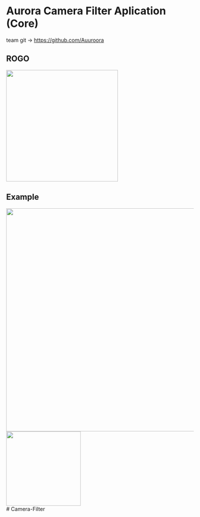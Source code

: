 # Aurora Camera Filter Aplication (Core)
team git -> https://github.com/Auuroora
## ROGO
<div>
<img width="300" src="https://user-images.githubusercontent.com/53610690/96586905-984b0f00-131c-11eb-8b2f-4605178b69f8.png">
</div>

## Example
<div>
<img width="600" src="https://user-images.githubusercontent.com/53610690/96586910-9aad6900-131c-11eb-8370-73445a4b6027.png">
</div>

<div>
<img width="200" src="https://user-images.githubusercontent.com/53610690/96586916-9c772c80-131c-11eb-9a41-a9b6fef76a0b.PNG">
</div>
# Camera-Filter
